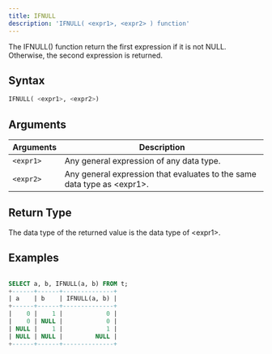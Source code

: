 ```yaml
---
title: IFNULL
description: 'IFNULL( <expr1>, <expr2> ) function'
---
```


The IFNULL() function return the first expression if it is not NULL. Otherwise, the second expression is returned.

## Syntax

```sql
IFNULL( <expr1>, <expr2>)
```

## Arguments

| Arguments   | Description |
| ----------- | ----------- |
| `<expr1>` | Any general expression of any data type. |
| `<expr2>` | Any general expression that evaluates to the same data type as \<expr1\>. |

## Return Type

The data type of the returned value is the data type of \<expr1\>.

## Examples

```sql

SELECT a, b, IFNULL(a, b) FROM t;
+------+------+--------------+
| a    | b    | IFNULL(a, b) |
+------+------+--------------+
|    0 |    1 |            0 |
|    0 | NULL |            0 |
| NULL |    1 |            1 |
| NULL | NULL |         NULL |
+------+------+--------------+
```
